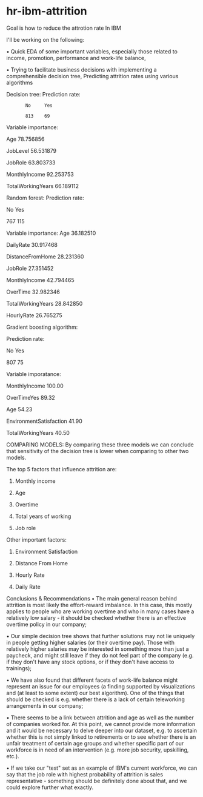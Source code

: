 # hr-ibm-attrition
Goal is how to reduce the attrotion rate In IBM

 I'll be working on the following:

• Quick EDA of some important variables, especially those related to income, promotion, performance and work-life balance,

• Trying to facilitate business decisions with implementing a comprehensible decision tree,
 Predicting  attrition rates using various algorithms 



Decision tree:
Prediction rate:
           
           No     Yes 
           
           813    69 

Variable importance: 

Age                               78.756856

JobLevel                          56.531879

JobRole                           63.803733

MonthlyIncome                     92.253753

TotalWorkingYears                 66.189112


Random forest:
Prediction rate:

No      Yes

767     115


Variable importance:
Age                                     36.182510

DailyRate                               30.917468

DistanceFromHome                        28.231360

JobRole                                 27.351452

MonthlyIncome                           42.794465

OverTime                                32.982346

TotalWorkingYears                       28.842850

HourlyRate                              26.765275


Gradient boosting algorithm:

Prediction rate:

No    Yes 

807     75 

Variable imporatance:

MonthlyIncome                    100.00

OverTimeYes                      89.32

Age                              54.23

EnvironmentSatisfaction          41.90

TotalWorkingYears                40.50



COMPARING MODELS:
By comparing these three models we can conclude that sensitivity of the decision tree is lower when comparing to other two models.

The top 5 factors that influence attrition are:

1. Monthly income

2. Age

3. Overtime

4. Total years of working

5. Job role

Other important factors:

1. Environment Satisfaction

2. Distance From Home

3. Hourly Rate

4. Daily Rate


Conclusions & Recommendations
• The main general reason behind attrition is most likely the effort-reward imbalance. In this case, this mostly applies to people who are working overtime and who in many cases have a relatively low salary - it should be checked whether there is an effective overtime policy in our company;

• Our simple decision tree shows that further solutions may not lie uniquely in people getting higher salaries (or their overtime pay). Those with relatively higher salaries may be interested in something more than just a paycheck, and might still leave if they do not feel part of the company (e.g. if they don't have any stock options, or if they don't have access to trainings);

• We have also found that different facets of work-life balance might represent an issue for our employees (a finding supported by visualizations and (at least to some extent) our best algorithm). One of the things that should be checked is e.g. whether there is a lack of certain teleworking arrangements in our company;

• There seems to be a link between attrition and age as well as the number of companies worked for. At this point, we cannot provide more information and it would be necessary to delve deeper into our dataset, e.g. to ascertain whether this is not simply linked to retirements or to see whether there is an unfair treatment of certain age groups and whether specific part of our workforce is in need of an intervention (e.g. more job security, upskilling, etc.).

• If we take our "test" set as an example of IBM's current workforce, we can say that the job role with highest probability of attrition is sales representative - something should be definitely done about that, and we could explore further what exactly.



